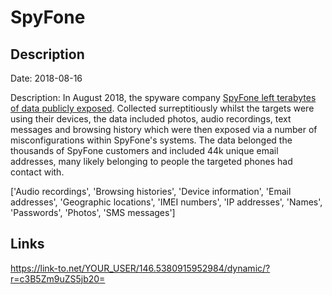 # SpyFone

## Description

Date: 2018-08-16

Description:
In August 2018, the spyware company <a href="https://motherboard.vice.com/en_us/article/9kmj4v/spyware-company-spyfone-terabytes-data-exposed-online-leak" target="_blank" rel="noopener">SpyFone left terabytes of data publicly exposed</a>. Collected surreptitiously whilst the targets were using their devices, the data included photos, audio recordings, text messages and browsing history which were then exposed via a number of misconfigurations within SpyFone's systems. The data belonged the thousands of SpyFone customers and included 44k unique email addresses, many likely belonging to people the targeted phones had contact with.


['Audio recordings', 'Browsing histories', 'Device information', 'Email addresses', 'Geographic locations', 'IMEI numbers', 'IP addresses', 'Names', 'Passwords', 'Photos', 'SMS messages']

## Links

https://link-to.net/YOUR_USER/146.5380915952984/dynamic/?r=c3B5Zm9uZS5jb20=